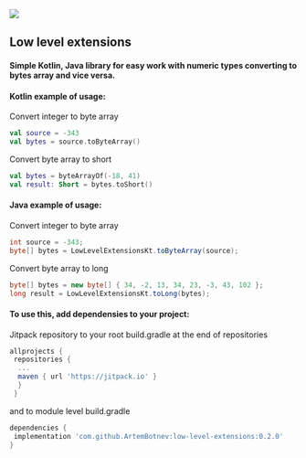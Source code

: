 [![](https://jitpack.io/v/ArtemBotnev/low-level-extensions.svg)](https://jitpack.io/#ArtemBotnev/low-level-extensions)

## Low level extensions
#### Simple Kotlin, Java library for easy work with numeric types converting to bytes array and vice versa.
#### Kotlin example of usage:
Convert integer to byte array
```kotlin
val source = -343
val bytes = source.toByteArray()
```
Convert byte array to short
```kotlin
val bytes = byteArrayOf(-18, 41)
val result: Short = bytes.toShort()
```
#### Java example of usage:
Convert integer to byte array
```java
int source = -343;
byte[] bytes = LowLevelExtensionsKt.toByteArray(source);
```
Convert byte array to long
```java
byte[] bytes = new byte[] { 34, -2, 13, 34, 23, -3, 43, 102 };
long result = LowLevelExtensionsKt.toLong(bytes);
```
#### To use this, add dependensies to your project:
Jitpack repository to your root build.gradle at the end of repositories
```groovy
allprojects {
 repositories {
  ...
  maven { url 'https://jitpack.io' }
  }
 }
```
and to module level build.gradle
```groovy
dependencies {
 implementation 'com.github.ArtemBotnev:low-level-extensions:0.2.0'
}
```
